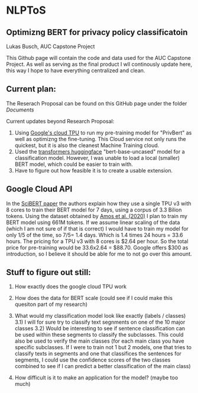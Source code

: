 # NLPToS
## Optimizng BERT for privacy policy classificatoin
Lukas Busch, AUC Capstone Project

This Github page will contain the code and data used for the AUC Capstone Project. 
As well as serving as the final product I wll continously update here, this way I hope to have everything centralized and clean.


## Current plan:

The Reserach Proposal can be found on this GitHub page under the folder *Documents* 

Current updates beyond Research Proposal:
  1) Using [Google's cloud TPU](https://cloud.google.com/tpu) to run my pre-training model for "PrivBert" as well as optimizng the fine-tuning. This Cloud service not only runs the quickest, but it is also the cleanest Machine Training cloud. 
  2)  Used the [transformers huggingface](https://huggingface.co/transformers/) "bert-base-uncased" model for a classification model. However, I was unable to load a local (smaller) BERT model, which could be easier to train with.
  3)  Have to figure out how feasible it is to create a usable extension.


## Google Cloud API

In the [SciBERT paper](https://arxiv.org/abs/1903.10676) the authors explain how they use a single TPU v3 with 8 cores to train their BERT model for 7 days, using a corpus of 3.3 Bilion tokens.
Using the dataset obtained by [Amos et al. (2020)](https://arxiv.org/abs/2008.09159) I plan to train my BERT model using 661M tokens. 
If we assume linear scaling of the data (which I am not sure of if that is correct) I would have to train my model for only 1/5 of the time, so 7/5= 1.4 days. Which is 1.4 times 24 hours = 33.6 hours. 
The pricing for a TPU v3 with 8 cores is $2.64 per hour. So the total price for pre-training would be 33.6x2.64 = $88.70. 
Google offers $300 as introduction, so I believe it should be able for me to not go over this amount.

## Stuff to figure out still:
1) How exactly does the google cloud TPU work
2) How does the data for BERT scale (could see if I could make this quesiton part of my research)
3) What would my classification model look like exactly (labels / classes)
  3.1) I will for sure try to classify text segnments on one of the 10 major classes
  3.2) Would be interesting to see if sentence classification can be used within these segments to classify the subclasses. This could also be used to verify the main classes (for each main class you have specific subclasses. If I were to train not 1 but 2 models, one that tries to classify texts in segments and one that classifices the sentences for segments, I could use the confidence scores of the two classes combined to see if I can predict a better classification of the main class)

4) How difficult is it to make an application for the model? (maybe too much)
 

